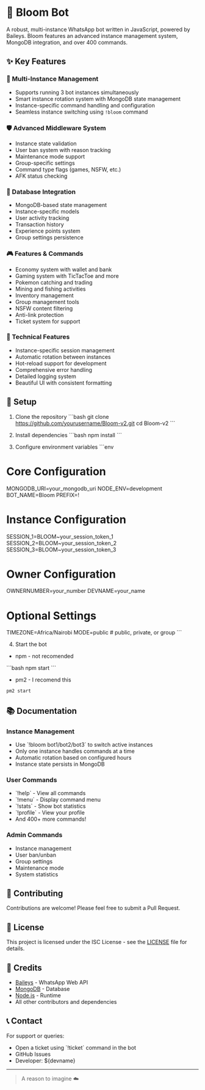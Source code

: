 # 🌸 Bloom Bot

A robust, multi-instance WhatsApp bot written in JavaScript, powered by Baileys. Bloom features an advanced instance management system, MongoDB integration, and over 400 commands.

## ✨ Key Features

### 🔄 Multi-Instance Management
- Supports running 3 bot instances simultaneously
- Smart instance rotation system with MongoDB state management
- Instance-specific command handling and configuration
- Seamless instance switching using `!bloom` command

### 🛡️ Advanced Middleware System
- Instance state validation
- User ban system with reason tracking
- Maintenance mode support
- Group-specific settings
- Command type flags (games, NSFW, etc.)
- AFK status checking

### 💾 Database Integration
- MongoDB-based state management
- Instance-specific models
- User activity tracking
- Transaction history
- Experience points system
- Group settings persistence

### 🎮 Features & Commands
- Economy system with wallet and bank
- Gaming system with TicTacToe and more
- Pokemon catching and trading
- Mining and fishing activities
- Inventory management
- Group management tools
- NSFW content filtering
- Anti-link protection
- Ticket system for support

### 🔧 Technical Features
- Instance-specific session management
- Automatic rotation between instances
- Hot-reload support for development
- Comprehensive error handling
- Detailed logging system
- Beautiful UI with consistent formatting

## 🚀 Setup

1. Clone the repository
\`\`\`bash
git clone https://github.com/yourusername/Bloom-v2.git
cd Bloom-v2
\`\`\`

2. Install dependencies
\`\`\`bash
npm install
\`\`\`

3. Configure environment variables
\`\`\`env
# Core Configuration
MONGODB_URI=your_mongodb_uri
NODE_ENV=development
BOT_NAME=Bloom
PREFIX=!

# Instance Configuration
SESSION_1=BLOOM~your_session_token_1
SESSION_2=BLOOM~your_session_token_2
SESSION_3=BLOOM~your_session_token_3

# Owner Configuration
OWNERNUMBER=your_number
DEVNAME=your_name

# Optional Settings
TIMEZONE=Africa/Nairobi
MODE=public  # public, private, or group
\`\`\`

4. Start the bot
- npm - not recomended

\`\`\`bash
npm start 
\`\`\`

- pm2 - I recomend this
```bash
pm2 start 
```
## 📚 Documentation

### Instance Management
- Use \`!bloom bot1/bot2/bot3\` to switch active instances
- Only one instance handles commands at a time
- Automatic rotation based on configured hours
- Instance state persists in MongoDB

### User Commands
- \`!help\` - View all commands
- \`!menu\` - Display command menu
- \`!stats\` - Show bot statistics
- \`!profile\` - View your profile
- And 400+ more commands!

### Admin Commands
- Instance management
- User ban/unban
- Group settings
- Maintenance mode
- System statistics

## 🤝 Contributing
Contributions are welcome! Please feel free to submit a Pull Request.

## 📝 License
This project is licensed under the ISC License - see the [LICENSE](LICENSE) file for details.

## 🙏 Credits
- [Baileys](https://github.com/WhiskeySockets/Baileys) - WhatsApp Web API
- [MongoDB](https://www.mongodb.com/) - Database
- [Node.js](https://nodejs.org/) - Runtime
- All other contributors and dependencies

## 📞 Contact
For support or queries:
- Open a ticket using \`!ticket\` command in the bot
- GitHub Issues
- Developer: ${devname}

---
> A reason to imagine ☁️ 